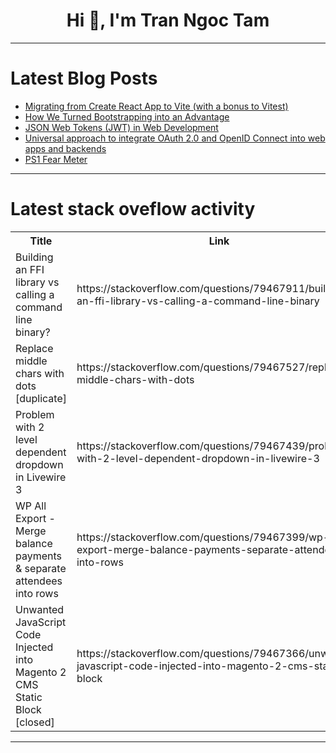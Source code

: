 <h1 align="center">Hi 👋, I'm Tran Ngoc Tam</h1>

---

# Latest Blog Posts 
<!-- BLOG-POST-LIST:START -->
- [Migrating from Create React App to Vite &lpar;with a bonus to Vitest&rpar;](https://dev.to/lucasmelo/migrating-from-create-react-app-to-vite-with-a-bonus-to-vitest-5hi7)
- [How We Turned Bootstrapping into an Advantage](https://dev.to/lonti-davidb/how-we-turned-bootstrapping-into-an-advantage-3hl5)
- [JSON Web Tokens &lpar;JWT&rpar; in Web Development](https://dev.to/aryan015/json-web-tokens-jwt-in-web-development-4f7l)
- [Universal approach to integrate OAuth 2.0 and OpenID Connect into web apps and backends](https://dev.to/mechcloud_academy/universal-approach-to-integrate-oauth-20-and-openid-connect-into-web-apps-and-backends-33ol)
- [PS1 Fear Meter](https://dev.to/alansdead/ps1-fear-meter-2nod)
<!-- BLOG-POST-LIST:END -->

---

# Latest stack oveflow activity
<table>
  <tr><th>Title</th><th>Link</th></tr>
  <!-- STACKOVERFLOW:START --><tr><td>Building an FFI library vs calling a command line binary?</td><td>https://stackoverflow.com/questions/79467911/building-an-ffi-library-vs-calling-a-command-line-binary</td></tr><tr><td>Replace middle chars with dots [duplicate]</td><td>https://stackoverflow.com/questions/79467527/replace-middle-chars-with-dots</td></tr><tr><td>Problem with 2 level dependent dropdown in Livewire 3</td><td>https://stackoverflow.com/questions/79467439/problem-with-2-level-dependent-dropdown-in-livewire-3</td></tr><tr><td>WP All Export - Merge balance payments &amp; separate attendees into rows</td><td>https://stackoverflow.com/questions/79467399/wp-all-export-merge-balance-payments-separate-attendees-into-rows</td></tr><tr><td>Unwanted JavaScript Code Injected into Magento 2 CMS Static Block [closed]</td><td>https://stackoverflow.com/questions/79467366/unwanted-javascript-code-injected-into-magento-2-cms-static-block</td></tr><!-- STACKOVERFLOW:END -->
</table>

---



